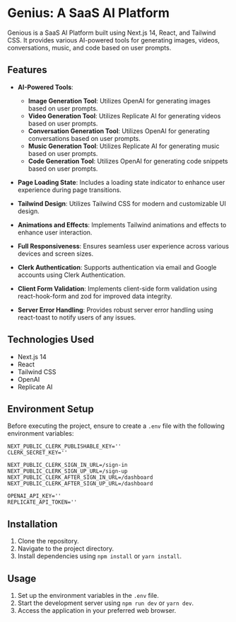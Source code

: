 
# Genius: A SaaS AI Platform

Genious is a SaaS AI Platform built using Next.js 14, React, and Tailwind CSS. It provides various AI-powered tools for generating images, videos, conversations, music, and code based on user prompts.

## Features

- **AI-Powered Tools**:
  - **Image Generation Tool**: Utilizes OpenAI for generating images based on user prompts.
  - **Video Generation Tool**: Utilizes Replicate AI for generating videos based on user prompts.
  - **Conversation Generation Tool**: Utilizes OpenAI for generating conversations based on user prompts.
  - **Music Generation Tool**: Utilizes Replicate AI for generating music based on user prompts.
  - **Code Generation Tool**: Utilizes OpenAI for generating code snippets based on user prompts.
- **Page Loading State**: Includes a loading state indicator to enhance user experience during page transitions.

- **Tailwind Design**: Utilizes Tailwind CSS for modern and customizable UI design.
- **Animations and Effects**: Implements Tailwind animations and effects to enhance user interaction.
- **Full Responsiveness**: Ensures seamless user experience across various devices and screen sizes.
- **Clerk Authentication**: Supports authentication via email and Google accounts using Clerk Authentication.
- **Client Form Validation**: Implements client-side form validation using react-hook-form and zod for improved data integrity.
- **Server Error Handling**: Provides robust server error handling using react-toast to notify users of any issues.
## Technologies Used

- Next.js 14
- React
- Tailwind CSS
- OpenAI
- Replicate AI

## Environment Setup
Before executing the project, ensure to create a `.env` file with the following environment variables:

```plaintext
NEXT_PUBLIC_CLERK_PUBLISHABLE_KEY=''
CLERK_SECRET_KEY=''

NEXT_PUBLIC_CLERK_SIGN_IN_URL=/sign-in
NEXT_PUBLIC_CLERK_SIGN_UP_URL=/sign-up
NEXT_PUBLIC_CLERK_AFTER_SIGN_IN_URL=/dashboard
NEXT_PUBLIC_CLERK_AFTER_SIGN_UP_URL=/dashboard

OPENAI_API_KEY=''
REPLICATE_API_TOKEN=''
```
## Installation

1. Clone the repository.
2. Navigate to the project directory.
3. Install dependencies using `npm install` or `yarn install`.
## Usage

1. Set up the environment variables in the `.env` file.
2. Start the development server using `npm run dev` or `yarn dev`.
3. Access the application in your preferred web browser.
